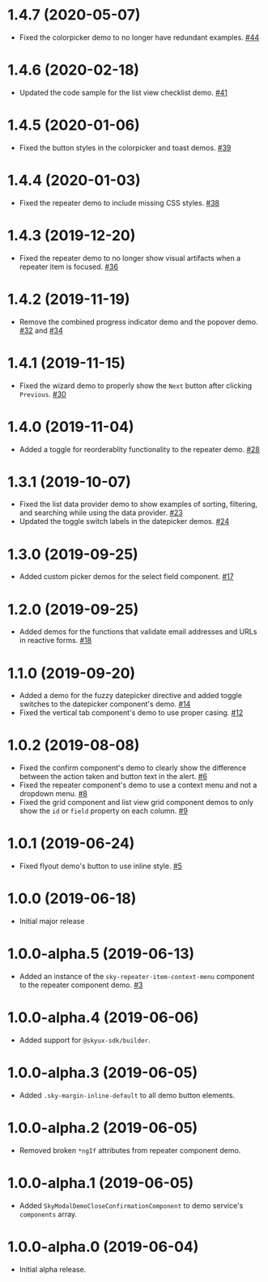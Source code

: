 # 1.4.7 (2020-05-07)

- Fixed the colorpicker demo to no longer have redundant examples. [#44](https://github.com/blackbaud/skyux2-demos/pull/44)

# 1.4.6 (2020-02-18)

- Updated the code sample for the list view checklist demo. [#41](https://github.com/blackbaud/skyux2-demos/pull/41)

# 1.4.5 (2020-01-06)

- Fixed the button styles in the colorpicker and toast demos. [#39](https://github.com/blackbaud/skyux2-demos/pull/39)

# 1.4.4 (2020-01-03)

- Fixed the repeater demo to include missing CSS styles. [#38](https://github.com/blackbaud/skyux2-demos/pull/38)

# 1.4.3 (2019-12-20)

- Fixed the repeater demo to no longer show visual artifacts when a repeater item is focused. [#36](https://github.com/blackbaud/skyux2-demos/pull/36)

# 1.4.2 (2019-11-19)

- Remove the combined progress indicator demo and the popover demo. [#32](https://github.com/blackbaud/skyux2-demos/pull/32) and [#34](https://github.com/blackbaud/skyux2-demos/pull/34)

# 1.4.1 (2019-11-15)

- Fixed the wizard demo to properly show the `Next` button after clicking `Previous`. [#30](https://github.com/blackbaud/skyux2-demos/pull/30)

# 1.4.0 (2019-11-04)

- Added a toggle for reorderablity functionality to the repeater demo. [#28](https://github.com/blackbaud/skyux2-demos/pull/28)

# 1.3.1 (2019-10-07)

- Fixed the list data provider demo to show examples of sorting, filtering, and searching while using the data provider. [#23](https://github.com/blackbaud/skyux2-demos/pull/23)
- Updated the toggle switch labels in the datepicker demos. [#24](https://github.com/blackbaud/skyux2-demos/pull/24)

# 1.3.0 (2019-09-25)

- Added custom picker demos for the select field component. [#17](https://github.com/blackbaud/skyux2-demos/pull/17)

# 1.2.0 (2019-09-25)

- Added demos for the functions that validate email addresses and URLs in reactive forms. [#18](https://github.com/blackbaud/skyux2-demos/pull/18)

# 1.1.0 (2019-09-20)

- Added a demo for the fuzzy datepicker directive and added toggle switches to the datepicker component's demo. [#14](https://github.com/blackbaud/skyux2-demos/pull/14)
- Fixed the vertical tab component's demo to use proper casing. [#12](https://github.com/blackbaud/skyux2-demos/pull/12)

# 1.0.2 (2019-08-08)

- Fixed the confirm component's demo to clearly show the difference between the action taken and button text in the alert. [#6](https://github.com/blackbaud/skyux2-demos/pull/6)
- Fixed the repeater component's demo to use a context menu and not a dropdown menu. [#8](https://github.com/blackbaud/skyux2-demos/pull/8)
- Fixed the grid component and list view grid component demos to only show the `id` or `field` property on each column. [#9](https://github.com/blackbaud/skyux2-demos/pull/9)

# 1.0.1 (2019-06-24)

- Fixed flyout demo's button to use inline style. [#5](https://github.com/blackbaud/skyux2-demos/pull/5)

# 1.0.0 (2019-06-18)

- Initial major release

# 1.0.0-alpha.5 (2019-06-13)

- Added an instance of the `sky-repeater-item-context-menu` component to the repeater component demo. [#3](https://github.com/blackbaud/skyux2-demos/pull/3)

# 1.0.0-alpha.4 (2019-06-06)

- Added support for `@skyux-sdk/builder`.

# 1.0.0-alpha.3 (2019-06-05)

- Added `.sky-margin-inline-default` to all demo button elements.

# 1.0.0-alpha.2 (2019-06-05)

- Removed broken `*ngIf` attributes from repeater component demo.

# 1.0.0-alpha.1 (2019-06-05)

- Added `SkyModalDemoCloseConfirmationComponent` to demo service's `components` array.

# 1.0.0-alpha.0 (2019-06-04)

- Initial alpha release.
